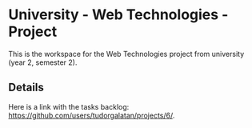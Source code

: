 # University - Web Technologies - Project

This is the workspace for the Web Technologies project from university (year 2, semester 2).


## Details

Here is a link with the tasks backlog: https://github.com/users/tudorgalatan/projects/6/.